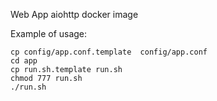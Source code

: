 Web App aiohttp docker image

Example of usage:

```
cp config/app.conf.template  config/app.conf
cd app
cp run.sh.template run.sh
chmod 777 run.sh
./run.sh
```